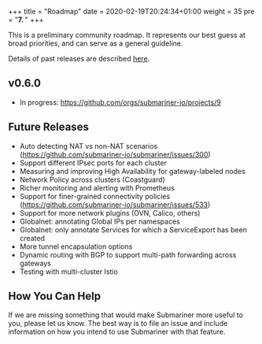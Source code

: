 +++
title = "Roadmap"
date = 2020-02-19T20:24:34+01:00
weight = 35
pre = "<b>7. </b>"
+++

This is a preliminary community roadmap. It represents our best guess at broad priorities, and can serve as a general guideline.

Details of past releases are described [here](../releases).

## v0.6.0
* In progress: <https://github.com/orgs/submariner-io/projects/9>

## Future Releases
* Auto detecting NAT vs non-NAT scenarios (https://github.com/submariner-io/submariner/issues/300)
* Support different IPsec ports for each cluster
* Measuring and improving High Availability for gateway-labeled nodes
* Network Policy across clusters (Coastguard)
* Richer monitoring and alerting with Prometheus
* Support for finer-grained connectivity policies (https://github.com/submariner-io/submariner/issues/533)
* Support for more network plugins (OVN, Calico, others)
* Globalnet: annotating Global IPs per namespaces
* Globalnet: only annotate Services for which a ServiceExport has been created
* More tunnel encapsulation options 
* Dynamic routing with BGP to support multi-path forwarding across gateways 
* Testing with multi-cluster Istio

## How You Can Help
If we are missing something that would make Submariner more useful to you, please let us know. The best way is to file an issue and include information on how you intend to use Submariner with that feature.
